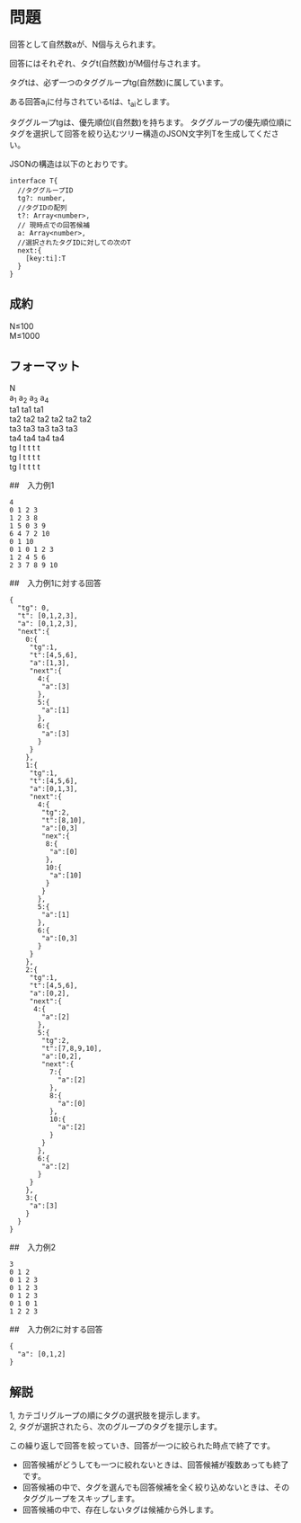 # 問題

回答として自然数aが、N個与えられます。

回答にはそれぞれ、タグt(自然数)がM個付与されます。

タグtは、必ず一つのタググループtg(自然数)に属しています。

ある回答a<sub>i</sub>に付与されているtは、t<sub>ai</sub>とします。

タググループtgは、優先順位l(自然数)を持ちます。
タググループの優先順位順にタグを選択して回答を絞り込むツリー構造のJSON文字列Tを生成してください。

JSONの構造は以下のとおりです。
```
interface T{
  //タググループID
  tg?: number,
  //タグIDの配列
  t?: Array<number>,
  // 現時点での回答候補
  a: Array<number>,
  //選択されたタグIDに対しての次のT
  next:{
    [key:ti]:T
  }
}
```
## 成約


N≤100   
M≤1000  

## フォーマット


N  
a<sub>1</sub> a<sub>2</sub> a<sub>3</sub> a<sub>4</sub>  
ta1 ta1 ta1  
ta2 ta2 ta2 ta2 ta2 ta2  
ta3 ta3 ta3 ta3 ta3  
ta4 ta4 ta4 ta4  
tg l t t t t  
tg l t t t t  
tg l t t t t  

##　入力例1
```
4
0 1 2 3
1 2 3 8
1 5 0 3 9
6 4 7 2 10
0 1 10
0 1 0 1 2 3
1 2 4 5 6
2 3 7 8 9 10
```

##　入力例1に対する回答
```
{
  "tg": 0,
  "t": [0,1,2,3],
  "a": [0,1,2,3],
  "next":{
    0:{
     "tg":1,
     "t":[4,5,6],
     "a":[1,3],
     "next":{
       4:{
        "a":[3]
       },
       5:{
        "a":[1]
       },
       6:{
        "a":[3]
       }
     }
    },
    1:{
     "tg":1,
     "t":[4,5,6],
     "a":[0,1,3],
     "next":{
       4:{
        "tg":2,
        "t":[8,10],
        "a":[0,3]
        "nex":{
         8:{
          "a":[0]
         },
         10:{
          "a":[10]
         }
        }
       },
       5:{
        "a":[1]
       },
       6:{
        "a":[0,3]
       }
     }
    },
    2:{
     "tg":1,
     "t":[4,5,6],
     "a":[0,2],
     "next":{
      4:{
        "a":[2]
       },
       5:{
        "tg":2,
        "t":[7,8,9,10],
        "a":[0,2],
        "next":{
          7:{
            "a":[2]
          },
          8:{
            "a":[0]
          },
          10:{
            "a":[2]
          }
        }
       },
       6:{
        "a":[2]
       }
     }
    },
    3:{
     "a":[3]
    }
  }
}
```

##　入力例2
```
3
0 1 2 
0 1 2 3
0 1 2 3
0 1 2 3
0 1 0 1
1 2 2 3
```

##　入力例2に対する回答
```
{
  "a": [0,1,2]
}

```
## 解説

1, カテゴリグループの順にタグの選択肢を提示します。   
2, タグが選択されたら、次のグループのタグを提示します。   

この繰り返しで回答を絞っていき、回答が一つに絞られた時点で終了です。

- 回答候補がどうしても一つに絞れないときは、回答候補が複数あっても終了です。
- 回答候補の中で、タグを選んでも回答候補を全く絞り込めないときは、そのタググループをスキップします。
- 回答候補の中で、存在しないタグは候補から外します。

